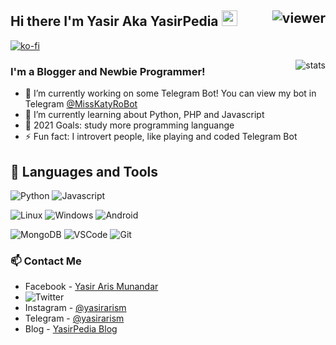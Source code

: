 ## Hi there I'm Yasir Aka YasirPedia <img src="https://media.giphy.com/media/hvRJCLFzcasrR4ia7z/giphy.gif" width="25px"> <img align="right" src="https://komarev.com/ghpvc/?username=yasirarism&style=flat&color=d83a7c" alt="viewer" />

[![ko-fi](https://ko-fi.com/img/githubbutton_sm.svg)](https://ko-fi.com/M4M272W46)

<img align="right" src="https://github-readme-stats.vercel.app/api?username=yasirarism&show_icons=true&theme=radical&include_all_commits=true&count_private=true" alt="stats" />

### I'm a Blogger and Newbie Programmer!
- 🔭 I’m currently working on some Telegram Bot! You can view my bot in Telegram [@MissKatyRoBot](https://t.me/MissKatyRoBot)
- 🌱 I’m currently learning about Python, PHP and Javascript
- 🥅 2021 Goals: study more programming languange
- ⚡ Fun fact: I introvert people, like playing and coded Telegram Bot

## :wrench: Languages and Tools
![Python](https://img.shields.io/badge/-Python-3776AB?style=flat-square&logo=python&logoColor=white)
![Javascript](https://img.shields.io/badge/-Javascript-1E90FF?style=flat-square&logo=javascript)

![Linux](https://img.shields.io/badge/-Linux-black?style=flat-square&logo=Linux&logoColor=white)
![Windows](https://img.shields.io/badge/-Windows-0078D6?style=flat-square&logo=Windows)
![Android](https://img.shields.io/badge/-Android-black?style=flat-square&logo=android)

![MongoDB](https://img.shields.io/badge/-MongoDB-003B57?style=flat-square&logo=MongoDB&logoColor=white)
![VSCode](https://img.shields.io/badge/Visual_Studio_Code-0078D4?style=flat-square&logo=visual%20studio%20code&logoColor=white)
![Git](https://img.shields.io/badge/-Git-F05032?style=flat-square&logo=Git&logoColor=white)

### 📫 Contact Me
- Facebook - [Yasir Aris Munandar](https://facebook.com/yasirarismunandar)
- ![Twitter](https://img.shields.io/badge/Twitter-1DA1F2?style=for-the-badge&logo=twitter&logoColor=white)
- Instagram - [@yasirarism](https://instagram.com/YasirArisM)
- Telegram - [@yasirarism](https://t.me/YasirArisM)
- Blog - [YasirPedia Blog](https://www.yasir.my.id)
